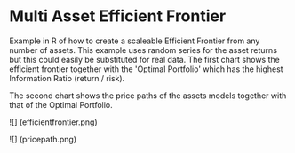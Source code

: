 # Multi Asset Efficient Frontier

Example in R of how to create a scaleable Efficient Frontier from any number of assets.  This example uses random series for the asset returns but this could easily be substituted for real data.  The first chart shows the efficient frontier together with the 'Optimal Portfolio' which has the highest Information Ratio (return / risk).

The second chart shows the price paths of the assets models together with that of the Optimal Portfolio.   

![] (efficientfrontier.png)

![] (pricepath.png)
